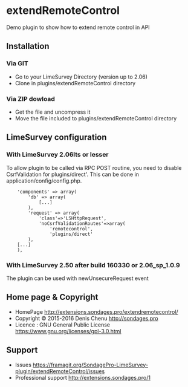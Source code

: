 # extendRemoteControl
Demo plugin to show how to extend remote control in API

## Installation

### Via GIT
- Go to your LimeSurvey Directory (version up to 2.06)
- Clone in plugins/extendRemoteControl directory

### Via ZIP dowload
- Get the file and uncompress it
- Move the file included to plugins/extendRemoteControl directory

## LimeSurvey configuration

### With LimeSurvey 2.06lts or lesser
To allow plugin to be called via RPC POST routine, you need to disable CsrfValidation for plugins/direct'. This can be done in application/config/config.php.
````
	'components' => array(
		'db' => array(
			[...]
		),
		'request' => array(
			'class'=>'LSHttpRequest',
			'noCsrfValidationRoutes'=>array(
				'remotecontrol',
				'plugins/direct'
		),
	[...]
	),
````

### With LimeSurvey 2.50 after build 160330 or 2.06_sp_1.0.9
The plugin can be used with newUnsecureRequest event

## Home page & Copyright
- HomePage <http://extensions.sondages.pro/extendremotecontrol/>
- Copyright © 2015-2016 Denis Chenu <http://sondages.pro>
- Licence : GNU General Public License <https://www.gnu.org/licenses/gpl-3.0.html>

## Support
- Issues <https://framagit.org/SondagePro-LimeSurvey-plugin/extendRemoteControl/issues>
- Professional support <http://extensions.sondages.pro/1>

